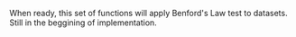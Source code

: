 When ready, this set of functions will apply Benford's Law test to datasets.
Still in the beggining of implementation.
